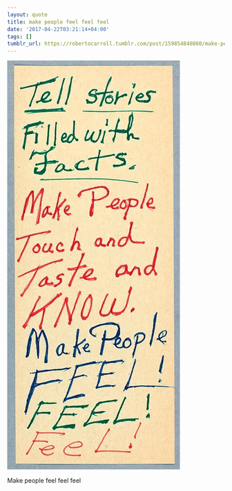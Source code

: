 ```yaml
---
layout: quote
title: make people feel feel feel
date: '2017-04-22T03:21:14+04:00'
tags: []
tumblr_url: https://robertocarroll.tumblr.com/post/159854840860/make-people-feel-feel-feel
---
```

<img src="/images/quotes/tumblr_oosv3epf4i1u0ytjpo1_1280.jpg"/>

Make people feel feel feel
